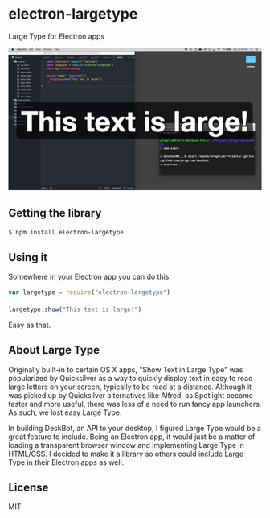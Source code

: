 # electron-largetype

Large Type for Electron apps

![screenshot](screenshot.png)

## Getting the library

    $ npm install electron-largetype

## Using it

Somewhere in your Electron app you can do this:
```javascript
var largetype = require("electron-largetype")

largetype.show("This text is large!")
```

Easy as that.

## About Large Type

Originally built-in to certain OS X apps, "Show Text in Large Type" was popularized by Quicksilver as a way to quickly display text in easy to read large letters on your screen, typically to be read at a distance. Although it was picked up by Quicksilver alternatives like Alfred, as Spotlight became faster and more useful, there was less of a need to run fancy app launchers. As such, we lost easy Large Type.

In building DeskBot, an API to your desktop, I figured Large Type would be a great feature to include. Being an Electron app, it would just be a matter of loading a transparent browser window and implementing Large Type in HTML/CSS. I decided to make it a library so others could include Large Type in their Electron apps as well.

## License

MIT
